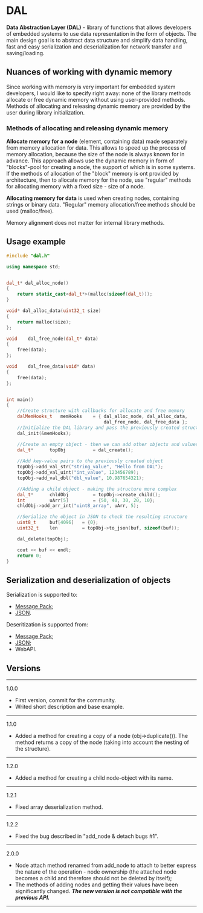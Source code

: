 # DAL
**Data Abstraction Layer (DAL)** - library of functions that allows developers of embedded systems to use data representation in the form of objects. The main design goal is to abstract data structure and simplify data handling, fast and easy serialization and deserialization for network transfer and saving/loading.

## Nuances of working with dynamic memory
Since working with memory is very important for embedded system developers, I would like to specify right away: none of the library methods allocate or free dynamic memory without using user-provided methods. Methods of allocating and releasing dynamic memory are provided by the user during library initialization.
### Methods of allocating and releasing dynamic memory
**Allocate memory for a node** (element, containing data) made separately from memory allocation for data. This allows to speed up the process of memory allocation, because the size of the node is always known for in advance. This approach allows use the dynamic memory in form of "blocks"-pool for creating a node, the support of which is in some systems. If the methods of allocation of the "block" memory is ont provided by architecture, then to allocate memory for the node, use "regular" methods for allocating memory with a fixed size - size of a node.

**Allocating memory for data** is used when creating nodes, containing strings or binary data. "Regular" memory allocation/free methods should be used (malloc/free).

Memory alignment does not matter for internal library methods.


## Usage example
```cpp
#include "dal.h"

using namespace std;


dal_t* dal_alloc_node()
{
	return static_cast<dal_t*>(malloc(sizeof(dal_t)));
}

void* dal_alloc_data(uint32_t size)
{
	return malloc(size);
};

void	dal_free_node(dal_t* data)
{
	free(data);
};

void	dal_free_data(void* data)
{
	free(data);
};


int main()
{
	//Create structure with callbacks for allocate and free memory
	dalMemHooks_t	memHooks	= { dal_alloc_node, dal_alloc_data,
									dal_free_node, dal_free_data };
	//Initialize the DAL library and pass the previously created structure to it
	dal_init(&memHooks);

	//Create an empty object - then we can add other objects and values to it
	dal_t*		topObj			= dal_create();
	
	//Add key-value pairs to the previously created object
	topObj->add_val_str("string_value", "Hello from DAL");
	topObj->add_val_uint("int_value", 123456789);
	topObj->add_val_dbl("dbl_value", 10.987654321);

	//Adding a child object - making the structure more complex
	dal_t*		chldObj			= topObj->create_child();
	int			uArr[5]			= {50, 40, 30, 20, 10};
	chldObj->add_arr_int("uint8_array", uArr, 5);

	//Serialize the object in JSON to check the resulting structure
	uint8_t		buf[4096]	= {0};
	uint32_t	len			= topObj->to_json(buf, sizeof(buf));

	dal_delete(topObj);

	cout << buf << endl;
	return 0;
}
```

## Serialization and deserialization of objects
Serialization is supported to:
- [Message Pack](https://msgpack.org/);
- [JSON](https://www.json.org/json-en.html).

Deseritization is supported from:
- [Message Pack](https://msgpack.org/);
- [JSON](https://www.json.org/json-en.html);
- WebAPI.

## Versions
***
1.0.0
- First version, commit for the community.
- Writed short description and base example.
***
1.1.0
- Added a method for creating a copy of a node (obj->duplicate()). The method returns a copy of the node (taking into account the nesting of the structure).
***
1.2.0
- Added a method for creating a child node-object with its name.
***
1.2.1
- Fixed array deserialization method.
***
1.2.2
- Fixed the bug described in "add_node & detach bugs #1".
***
2.0.0
- Node attach method renamed from add_node to attach to better express the nature of the operation - node ownership (the attached node becomes a child and therefore should not be deleted by itself);
- The methods of adding nodes and getting their values have been significantly changed. ***The new version is not compatible with the previous API.***
***


